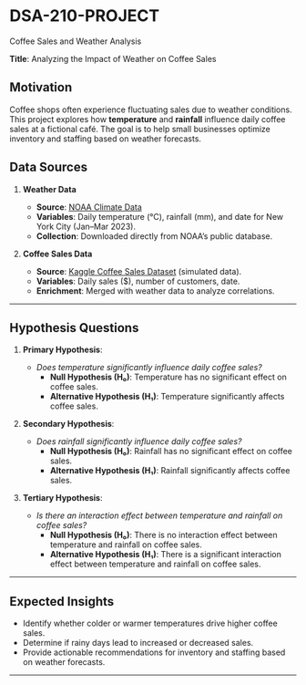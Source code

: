 # DSA-210-PROJECT
Coffee Sales and Weather Analysis

**Title**: Analyzing the Impact of Weather on Coffee Sales  

## Motivation  
Coffee shops often experience fluctuating sales due to weather conditions. This project explores how **temperature** and **rainfall** influence daily coffee sales at a fictional café. The goal is to help small businesses optimize inventory and staffing based on weather forecasts.  

## Data Sources  
1. **Weather Data**  
   - **Source**: [NOAA Climate Data](https://www.ncdc.noaa.gov/cdo-web/)  
   - **Variables**: Daily temperature (°C), rainfall (mm), and date for New York City (Jan–Mar 2023).  
   - **Collection**: Downloaded directly from NOAA’s public database.  

2. **Coffee Sales Data**  
   - **Source**: [Kaggle Coffee Sales Dataset](https://www.kaggle.com/datasets/ahmedabbas757/coffee-sales) (simulated data).  
   - **Variables**: Daily sales ($), number of customers, date.  
   - **Enrichment**: Merged with weather data to analyze correlations.  


---

## Hypothesis Questions  
1. **Primary Hypothesis**:  
   - *Does temperature significantly influence daily coffee sales?*  
     - **Null Hypothesis (H₀)**: Temperature has no significant effect on coffee sales.  
     - **Alternative Hypothesis (H₁)**: Temperature significantly affects coffee sales.  

2. **Secondary Hypothesis**:  
   - *Does rainfall significantly influence daily coffee sales?*  
     - **Null Hypothesis (H₀)**: Rainfall has no significant effect on coffee sales.  
     - **Alternative Hypothesis (H₁)**: Rainfall significantly affects coffee sales.  

3. **Tertiary Hypothesis**:  
   - *Is there an interaction effect between temperature and rainfall on coffee sales?*  
     - **Null Hypothesis (H₀)**: There is no interaction effect between temperature and rainfall on coffee sales.  
     - **Alternative Hypothesis (H₁)**: There is a significant interaction effect between temperature and rainfall on coffee sales.  

---

## Expected Insights  
- Identify whether colder or warmer temperatures drive higher coffee sales.  
- Determine if rainy days lead to increased or decreased sales.  
- Provide actionable recommendations for inventory and staffing based on weather forecasts.  

---
